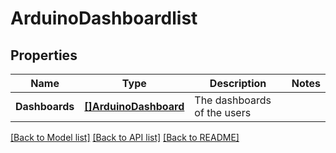 # ArduinoDashboardlist

## Properties

Name | Type | Description | Notes
------------ | ------------- | ------------- | -------------
**Dashboards** | [**[]ArduinoDashboard**](ArduinoDashboard.md) | The dashboards of the users | 

[[Back to Model list]](../README.md#documentation-for-models) [[Back to API list]](../README.md#documentation-for-api-endpoints) [[Back to README]](../README.md)


